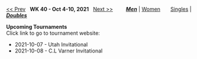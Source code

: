 [<< Prev](men_doubles_2139.md) &nbsp; **WK 40 - Oct 4-10, 2021** &nbsp; [Next >>](men_doubles_2141.md) &nbsp;&nbsp;&nbsp;&nbsp;&nbsp;&nbsp;&nbsp; [***Men***](./men_doubles_2140.md) &#124; [Women](./women_doubles_2140.md) &nbsp;&nbsp;&nbsp;&nbsp;&nbsp; [Singles](./men_singles_2140.md) &#124; [***Doubles***](./men_doubles_2140.md)

**Upcoming Tournaments**  
Click link to go to tournament website:  
- 2021-10-07 - Utah Invitational  
- 2021-10-08 - C.L Varner Invitational  